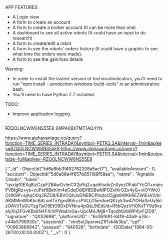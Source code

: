 
APP FEATURES:

* A Login view
* A form to create an account
* A form to create a broker account (It can be more than one)
* A dashboard to see all active robots (It could have an input to do research)
* A form to create/edit a robot
* A form to see the robots' orders history (It could have a graphic to see what time the orders were made).
* A form to see the gain/loss details

Warning:
* In order to install the lastest version of technicalindicators, you'll need to run "npm install --production windows-build-tools" in an administrative bash.
* You'll need to have Python 2.7 installed.

TODO:
* Improve application logging.

-------
RZQOLNCWW6NS55E8
6MPA08X7MT1AQ4YN

https://www.alphavantage.co/query?function=TIME_SERIES_INTRADAY&symbol=PETR3.SA&interval=1min&apikey=RZQOLNCWW6NS55E8
https://www.alphavantage.co/query?function=TIME_SERIES_INTRADAY&symbol=PETR3.SA&interval=1min&outputsize=full&apikey=RZQOLNCWW6NS55E8

{
    "_id" : ObjectId("5d6a8bb3f492762208a5acf7"),
    "availableAmount" : 0,
    "account" : ObjectId("5d6a88e4f857b851188f58ea"),
    "name" : "Agnaldo Citadin",
    "token" : "qsxlgf0EXg8izCzpFZBAwGvlmCX2pYq2+qahltsdoZn0yezOFabTYcQT+mjesPVBtgRz+ys+cuPsf9Beh/m4eCdqOdIDf8DBwMPOZvlKrOZx4yG+vIOYWc0OzlK9P+ajAqO0q2RZD8/EBVOQhJxDNEBCPbqtoO5jgb8WKk6EZWiEsV0/kIAKMMmWbKbcBdLontTxYgxsBbh+sPVLLG5erdueQKzyk3w47IOHaXeUy5klzOAVi/TsGUTzg7jsO9EtO9DxDVNnu4pQsL9tEdUd+R5bQyzVHOKxTY9z9vzaIyXq3FGvKBxkN4F4/nIPWad/vGa+UpcM4JMj8+Tqodh6zbWP4jvFj2D9",
    "signature" : "QXS3698",
    "platformUID" : "6c95f691-84f8-43a9-a7dc-c44b5795930c",
    "sessionId" : "vlm5ol2ipxrws21f1vk4k3ka",
    "cpf" : "00963868942",
    "passwd" : "840528",
    "birthdate" : ISODate("1984-05-28T00:00:00.000Z"),
    "__v" : 0
}